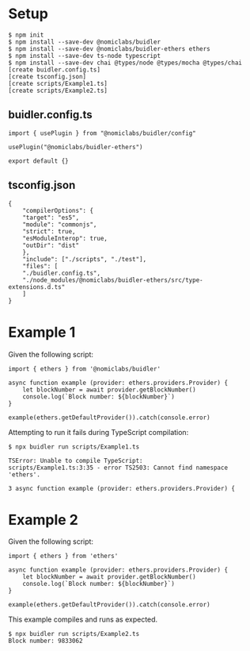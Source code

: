 # Setup
```
$ npm init
$ npm install --save-dev @nomiclabs/buidler
$ npm install --save-dev @nomiclabs/buidler-ethers ethers
$ npm install --save-dev ts-node typescript
$ npm install --save-dev chai @types/node @types/mocha @types/chai
[create buidler.config.ts]
[create tsconfig.json]
[create scripts/Example1.ts]
[create scripts/Example2.ts]
```

## buidler.config.ts
```
import { usePlugin } from "@nomiclabs/buidler/config"

usePlugin("@nomiclabs/buidler-ethers")

export default {}

```

## tsconfig.json
```
{
    "compilerOptions": {
	"target": "es5",
	"module": "commonjs",
	"strict": true,
	"esModuleInterop": true,
	"outDir": "dist"
    },
    "include": ["./scripts", "./test"],
    "files": [
	"./buidler.config.ts",
	"./node_modules/@nomiclabs/buidler-ethers/src/type-extensions.d.ts"
    ]
}

```

# Example 1
Given the following script:
```
import { ethers } from '@nomiclabs/buidler'

async function example (provider: ethers.providers.Provider) {
    let blockNumber = await provider.getBlockNumber()
    console.log(`Block number: ${blockNumber}`)
}

example(ethers.getDefaultProvider()).catch(console.error)
```

Attempting to run it fails during TypeScript compilation:

`$ npx buidler run scripts/Example1.ts`

```
TSError: Unable to compile TypeScript:
scripts/Example1.ts:3:35 - error TS2503: Cannot find namespace 'ethers'.

3 async function example (provider: ethers.providers.Provider) {
```


# Example 2
Given the following script:
```
import { ethers } from 'ethers'

async function example (provider: ethers.providers.Provider) {
    let blockNumber = await provider.getBlockNumber()
    console.log(`Block number: ${blockNumber}`)
}

example(ethers.getDefaultProvider()).catch(console.error)
```

This example compiles and runs as expected.

```
$ npx buidler run scripts/Example2.ts
Block number: 9833062
```